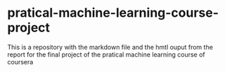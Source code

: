 # pratical-machine-learning-course-project

This is a repository with the markdown file and the hmtl ouput from the report for the final project of the pratical machine learning course of coursera
